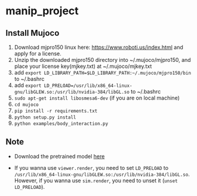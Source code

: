 # manip_project

## Install Mujoco
1. Download mjpro150 linux here: https://www.roboti.us/index.html
    and apply for a license.
1. Unzip the downloaded mjpro150 directory into ~/.mujoco/mjpro150, and place your license key(mjkey.txt) at ~/.mujoco/mjkey.txt
1. add `export LD_LIBRARY_PATH=$LD_LIBRARY_PATH:~/.mujoco/mjpro150/bin
` to ~/.bashrc
1. add `export LD_PRELOAD=/usr/lib/x86_64-linux-gnu/libGLEW.so:/usr/lib/nvidia-384/libGL.so` to ~/.bashrc
1. `sudo apt-get install libosmesa6-dev` (if you are on local machine)
1. `cd mujoco`
1. `pip install -r requirements.txt`
1. `python setup.py install`
1. `python examples/body_interaction.py`

## Note
* Download the pretrained model [here](https://drive.google.com/open?id=1xurmHxqXELoq_sVHizUQyOIYHhdica1U)

* If you wanna use `viewer.render`, you need to set `LD_PRELOAD` to `/usr/lib/x86_64-linux-gnu/libGLEW.so:/usr/lib/nvidia-384/libGL.so`.
However, if you wanna use `sim.render`, you need to unset it (`unset LD_PRELOAD`).